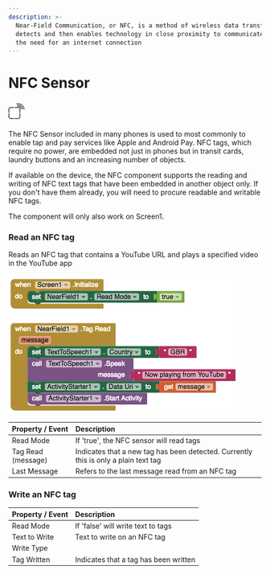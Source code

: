 ```yaml
---
description: >-
  Near-Field Communication, or NFC, is a method of wireless data transfer that
  detects and then enables technology in close proximity to communicate without
  the need for an internet connection
---
```


# NFC Sensor

### ![](../../../../.gitbook/assets/nfc-icon.png)

The NFC Sensor included in many phones is used to most commonly to enable tap and pay services like Apple and Android Pay. NFC tags, which require no power, are embedded not just in phones but in transit cards, laundry buttons and an increasing number of objects.

If available on the device, the NFC component supports the reading and writing of NFC text tags that have been embedded in another object only. If you don't have them already, you will need to procure readable and writable NFC tags.

The component will only also work on Screen1.

### **Read an NFC tag**

Reads an NFC tag that contains a YouTube URL and plays a specified video in the YouTube app

![](../../../../.gitbook/assets/nfc-blocks-1.png)

| Property / Event | Description |
| :--- | :--- |
| Read Mode | If 'true', the NFC sensor will read tags |
| Tag Read \(message\) | Indicates that a new tag has been detected. Currently this is only a plain text tag |
| Last Message | Refers to the last message read from an NFC tag |

### Write **an NFC tag**

| Property / Event | Description |
| :--- | :--- |
| Read Mode | If 'false' will write text to tags |
| Text to Write | Text to write on an NFC tag |
| Write Type |  |
| Tag Written | Indicates that a tag has been written |

